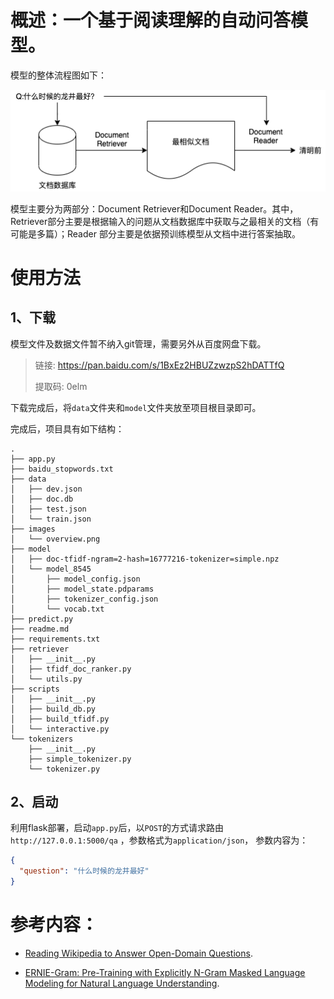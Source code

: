 # 概述：一个基于阅读理解的自动问答模型。

模型的整体流程图如下：

![avatar](images/overview.png)

模型主要分为两部分：Document Retriever和Document Reader。其中，Retriever部分主要是根据输入的问题从文档数据库中获取与之最相关的文档（有可能是多篇）；Reader
部分主要是依据预训练模型从文档中进行答案抽取。

# 使用方法
## 1、下载
模型文件及数据文件暂不纳入git管理，需要另外从百度网盘下载。

>链接: https://pan.baidu.com/s/1BxEz2HBUZzwzpS2hDATTfQ 
>
>提取码: 0elm

下载完成后，将`data`文件夹和`model`文件夹放至项目根目录即可。

完成后，项目具有如下结构：
```text
.
├── app.py
├── baidu_stopwords.txt
├── data
│   ├── dev.json
│   ├── doc.db
│   ├── test.json
│   └── train.json
├── images
│   └── overview.png
├── model
│   ├── doc-tfidf-ngram=2-hash=16777216-tokenizer=simple.npz
│   └── model_8545
│       ├── model_config.json
│       ├── model_state.pdparams
│       ├── tokenizer_config.json
│       └── vocab.txt
├── predict.py
├── readme.md
├── requirements.txt
├── retriever
│   ├── __init__.py
│   ├── tfidf_doc_ranker.py
│   └── utils.py
├── scripts
│   ├── __init__.py
│   ├── build_db.py
│   ├── build_tfidf.py
│   └── interactive.py
└── tokenizers
    ├── __init__.py
    ├── simple_tokenizer.py
    └── tokenizer.py

```

## 2、启动
利用flask部署，启动`app.py`后，以`POST`的方式请求路由`http://127.0.0.1:5000/qa` ，参数格式为`application/json`， 参数内容为：
```json
{
  "question": "什么时候的龙井最好"
}
```

# 参考内容：
- [Reading Wikipedia to Answer Open-Domain Questions](https://arxiv.org/abs/1704.00051).

- [ERNIE-Gram: Pre-Training with Explicitly N-Gram Masked Language Modeling for Natural Language Understanding](https://arxiv.org/abs/2010.12148).
